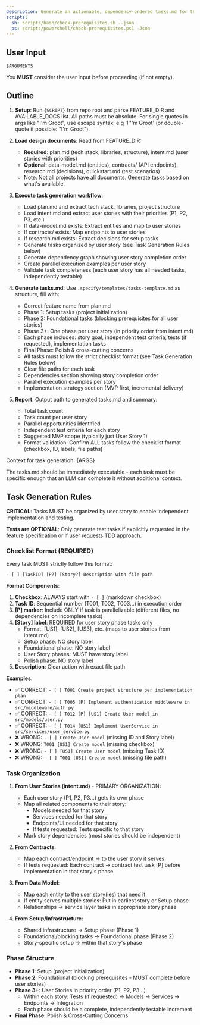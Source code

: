 ```yaml
---
description: Generate an actionable, dependency-ordered tasks.md for the feature based on available design artifacts.
scripts:
  sh: scripts/bash/check-prerequisites.sh --json
  ps: scripts/powershell/check-prerequisites.ps1 -Json
---
```


## User Input

```text
$ARGUMENTS
```

You **MUST** consider the user input before proceeding (if not empty).

## Outline

1. **Setup**: Run `{SCRIPT}` from repo root and parse FEATURE_DIR and AVAILABLE_DOCS list. All paths must be absolute. For single quotes in args like "I'm Groot", use escape syntax: e.g 'I'\''m Groot' (or double-quote if possible: "I'm Groot").

2. **Load design documents**: Read from FEATURE_DIR:
    - **Required**: plan.md (tech stack, libraries, structure), intent.md (user stories with priorities)
    - **Optional**: data-model.md (entities), contracts/ (API endpoints), research.md (decisions), quickstart.md (test scenarios)
    - Note: Not all projects have all documents. Generate tasks based on what's available.

3. **Execute task generation workflow**:
    - Load plan.md and extract tech stack, libraries, project structure
    - Load intent.md and extract user stories with their priorities (P1, P2, P3, etc.)
    - If data-model.md exists: Extract entities and map to user stories
    - If contracts/ exists: Map endpoints to user stories
    - If research.md exists: Extract decisions for setup tasks
    - Generate tasks organized by user story (see Task Generation Rules below)
    - Generate dependency graph showing user story completion order
    - Create parallel execution examples per user story
    - Validate task completeness (each user story has all needed tasks, independently testable)

4. **Generate tasks.md**: Use `.specify/templates/tasks-template.md` as structure, fill with:
    - Correct feature name from plan.md
    - Phase 1: Setup tasks (project initialization)
    - Phase 2: Foundational tasks (blocking prerequisites for all user stories)
    - Phase 3+: One phase per user story (in priority order from intent.md)
    - Each phase includes: story goal, independent test criteria, tests (if requested), implementation tasks
    - Final Phase: Polish & cross-cutting concerns
    - All tasks must follow the strict checklist format (see Task Generation Rules below)
    - Clear file paths for each task
    - Dependencies section showing story completion order
    - Parallel execution examples per story
    - Implementation strategy section (MVP first, incremental delivery)

5. **Report**: Output path to generated tasks.md and summary:
    - Total task count
    - Task count per user story
    - Parallel opportunities identified
    - Independent test criteria for each story
    - Suggested MVP scope (typically just User Story 1)
    - Format validation: Confirm ALL tasks follow the checklist format (checkbox, ID, labels, file paths)

Context for task generation: {ARGS}

The tasks.md should be immediately executable - each task must be specific enough that an LLM can complete it without additional context.

## Task Generation Rules

**CRITICAL**: Tasks MUST be organized by user story to enable independent implementation and testing.

**Tests are OPTIONAL**: Only generate test tasks if explicitly requested in the feature specification or if user requests TDD approach.

### Checklist Format (REQUIRED)

Every task MUST strictly follow this format:

```text
- [ ] [TaskID] [P?] [Story?] Description with file path
```

**Format Components**:

1. **Checkbox**: ALWAYS start with `- [ ]` (markdown checkbox)
2. **Task ID**: Sequential number (T001, T002, T003...) in execution order
3. **[P] marker**: Include ONLY if task is parallelizable (different files, no dependencies on incomplete tasks)
4. **[Story] label**: REQUIRED for user story phase tasks only
    - Format: [US1], [US2], [US3], etc. (maps to user stories from intent.md)
    - Setup phase: NO story label
    - Foundational phase: NO story label
    - User Story phases: MUST have story label
    - Polish phase: NO story label
5. **Description**: Clear action with exact file path

**Examples**:

- ✅ CORRECT: `- [ ] T001 Create project structure per implementation plan`
- ✅ CORRECT: `- [ ] T005 [P] Implement authentication middleware in src/middleware/auth.py`
- ✅ CORRECT: `- [ ] T012 [P] [US1] Create User model in src/models/user.py`
- ✅ CORRECT: `- [ ] T014 [US1] Implement UserService in src/services/user_service.py`
- ❌ WRONG: `- [ ] Create User model` (missing ID and Story label)
- ❌ WRONG: `T001 [US1] Create model` (missing checkbox)
- ❌ WRONG: `- [ ] [US1] Create User model` (missing Task ID)
- ❌ WRONG: `- [ ] T001 [US1] Create model` (missing file path)

### Task Organization

1. **From User Stories (intent.md)** - PRIMARY ORGANIZATION:
    - Each user story (P1, P2, P3...) gets its own phase
    - Map all related components to their story:
      - Models needed for that story
      - Services needed for that story
      - Endpoints/UI needed for that story
      - If tests requested: Tests specific to that story
    - Mark story dependencies (most stories should be independent)

2. **From Contracts**:
    - Map each contract/endpoint → to the user story it serves
    - If tests requested: Each contract → contract test task [P] before implementation in that story's phase

3. **From Data Model**:
    - Map each entity to the user story(ies) that need it
    - If entity serves multiple stories: Put in earliest story or Setup phase
    - Relationships → service layer tasks in appropriate story phase

4. **From Setup/Infrastructure**:
    - Shared infrastructure → Setup phase (Phase 1)
    - Foundational/blocking tasks → Foundational phase (Phase 2)
    - Story-specific setup → within that story's phase

### Phase Structure

- **Phase 1**: Setup (project initialization)
- **Phase 2**: Foundational (blocking prerequisites - MUST complete before user stories)
- **Phase 3+**: User Stories in priority order (P1, P2, P3...)
   - Within each story: Tests (if requested) → Models → Services → Endpoints → Integration
   - Each phase should be a complete, independently testable increment
- **Final Phase**: Polish & Cross-Cutting Concerns